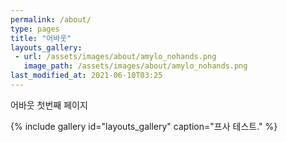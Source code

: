 ```yaml
---
permalink: /about/
type: pages
title: "어바웃"
layouts_gallery:
 - url: /assets/images/about/amylo_nohands.png
   image_path: /assets/images/about/amylo_nohands.png
last_modified_at: 2021-06-10T03:25
---
```


어바웃 첫번째 페이지

{% include gallery id="layouts_gallery" caption="프사 테스트." %}
